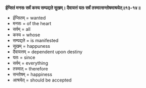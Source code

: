 **ईप्सितं मनसः सर्वं कस्य सम्पद्यते सुखम्। दैवायत्तं यतः सर्वं तस्मात्सन्तोषमाश्रयेत्॥१३-१४॥**

*   ईप्सितम् = wanted
*   मनसः = of the heart
*   सर्वम् = all
*   कस्य = whose
*   सम्पद्यते = is manifested
*   सुखम् = happuness
*   दैवायत्तम् = dependent upon destiny
*   यतः = since
*   सर्वम् = everything
*   तस्मात् = therefore
*   सन्तोषम् = happiness
*   आश्रयेत् = should be accepted